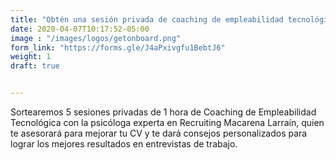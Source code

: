 ```yaml
---
title: "Obtén una sesión privada de coaching de empleabilidad tecnológica"
date: 2020-04-07T10:17:52-05:00
image : "/images/logos/getonboard.png"
form_link: "https://forms.gle/J4aPxivgfu1BebtJ6"
weight: 1
draft: true


---
```


Sortearemos 5 sesiones privadas de 1 hora de Coaching de Empleabilidad Tecnológica con la psicóloga experta en Recruiting Macarena Larraín, quien te asesorará para mejorar tu CV y te dará consejos personalizados para lograr los mejores resultados en entrevistas de trabajo.

